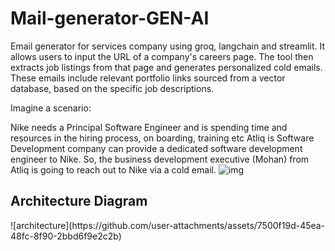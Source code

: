 # Mail-generator-GEN-AI

Email generator for services company using groq, langchain and streamlit. It allows users to input the URL of a company's careers page. The tool then extracts job listings from that page and generates personalized cold emails. These emails include relevant portfolio links sourced from a vector database, based on the specific job descriptions.

Imagine a scenario:

Nike needs a Principal Software Engineer and is spending time and resources in the hiring process, on boarding, training etc
Atliq is Software Development company can provide a dedicated software development engineer to Nike. So, the business development executive (Mohan) from Atliq is going to reach out to Nike via a cold email.
![img](https://github.com/user-attachments/assets/59cd492f-c460-418a-b0bf-a53f2ab5e1b7)

<h2> Architecture Diagram</h2>
![architecture](https://github.com/user-attachments/assets/7500f19d-45ea-48fc-8f90-2bbd6f9e2c2b)

